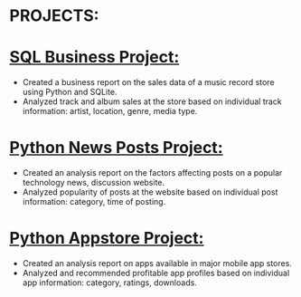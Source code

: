 # PROJECTS:

# [SQL Business Project:](https://github.com/devgitops/Colab_Notebooks/tree/main/Business)
* Created a business report on the sales data of a music
record store using Python and SQLite.
* Analyzed track and album sales at the store based on
individual track information: artist, location, genre, media
type.

# [Python News Posts Project:](https://github.com/devgitops/Colab_Notebooks/tree/main/Hacker_News)
* Created an analysis report on the factors affecting posts on
a popular technology news, discussion website.
* Analyzed popularity of posts at the website based on
individual post information: category, time of posting.

# [Python Appstore Project:](https://github.com/devgitops/Colab_Notebooks/tree/main/App_Profile)
* Created an analysis report on apps available in major
mobile app stores.
* Analyzed and recommended profitable app profiles based
on individual app information: category, ratings, downloads.
